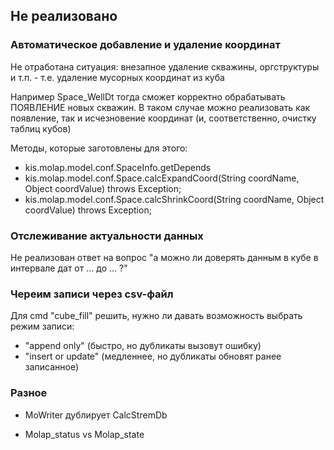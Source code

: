 ## Не реализовано

### Автоматическое добавление и удаление координат

Не отработана ситуация: внезапное удаление скважины, оргструктуры и т.п. - т.е. удаление мусорных координат из куба

Например Space_WellDt тогда сможет корректно обрабатывать ПОЯВЛЕНИЕ новых скважин. В таком случае можно реализовать как
появление, так и исчезновение координат (и, соответственно, очистку таблиц кубов)

Методы, которые заготовлены для этого:

- kis.molap.model.conf.SpaceInfo.getDepends
- kis.molap.model.conf.Space.calcExpandCoord(String coordName, Object coordValue) throws Exception;
- kis.molap.model.conf.Space.calcShrinkCoord(String coordName, Object coordValue) throws Exception;

### Отслеживание актуальности данных

Не реализован ответ на вопрос "а можно ли доверять данным в кубе в интервале дат от ... до ... ?"

### Череим записи через csv-файл 
                                                                      
Для cmd "cube_fill" решить, нужно ли давать возможность выбрать режим записи:
- "append only" (быстро, но дубликаты вызовут ошибку)
- "insert or update" (медленнее, но дубликаты обновят ранее записанное)

### Разное

- MoWriter дублирует CalcStremDb

- Molap_status vs Molap_state